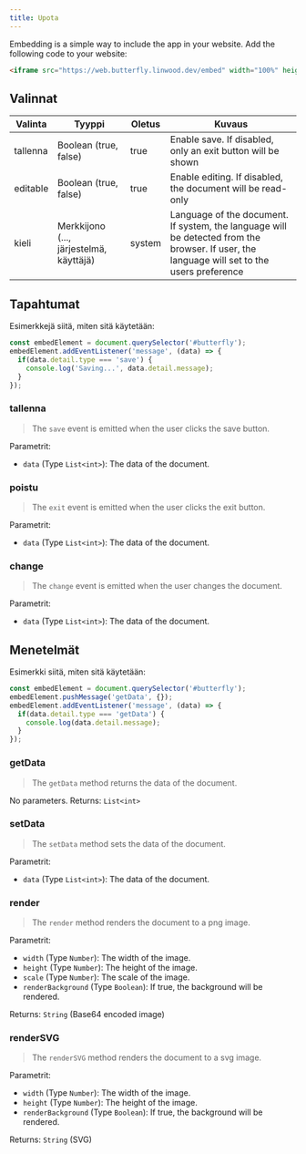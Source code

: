 ```yaml
---
title: Upota
---
```


Embedding is a simple way to include the app in your website.
Add the following code to your website:

```html
<iframe src="https://web.butterfly.linwood.dev/embed" width="100%" height="500px" allowtransparency="true"></iframe>
```

## Valinnat

| Valinta  | Tyyppi                                                                                                     | Oletus | Kuvaus                                                                                                                                                                      |
| -------- | ---------------------------------------------------------------------------------------------------------- | ------ | --------------------------------------------------------------------------------------------------------------------------------------------------------------------------- |
| tallenna | Boolean (true, false)                                                                   | true   | Enable save. If disabled, only an exit button will be shown                                                                                                 |
| editable | Boolean (true, false)                                                                   | true   | Enable editing. If disabled, the document will be read-only                                                                                                 |
| kieli    | Merkkijono (..., järjestelmä, käyttäjä) | system | Language of the document. If system, the language will be detected from the browser. If user, the language will set to the users preference |

## Tapahtumat

Esimerkkejä siitä, miten sitä käytetään:

```javascript
const embedElement = document.querySelector('#butterfly');
embedElement.addEventListener('message', (data) => {
  if(data.detail.type === 'save') {
    console.log('Saving...', data.detail.message);
  }
});
```

### tallenna

> The `save` event is emitted when the user clicks the save button.

Parametrit:

- `data` (Type `List<int>`): The data of the document.

### poistu

> The `exit` event is emitted when the user clicks the exit button.

Parametrit:

- `data` (Type `List<int>`): The data of the document.

### change

> The `change` event is emitted when the user changes the document.

Parametrit:

- `data` (Type `List<int>`): The data of the document.

## Menetelmät

Esimerkki siitä, miten sitä käytetään:

```javascript
const embedElement = document.querySelector('#butterfly');
embedElement.pushMessage('getData', {});
embedElement.addEventListener('message', (data) => {
  if(data.detail.type === 'getData') {
    console.log(data.detail.message);
  }
});
```

### getData

> The `getData` method returns the data of the document.

No parameters.
Returns: `List<int>`

### setData

> The `setData` method sets the data of the document.

Parametrit:

- `data` (Type `List<int>`): The data of the document.

### render

> The `render` method renders the document to a png image.

Parametrit:

- `width` (Type `Number`): The width of the image.
- `height` (Type `Number`): The height of the image.
- `scale` (Type `Number`): The scale of the image.
- `renderBackground` (Type `Boolean`): If true, the background will be rendered.

Returns: `String` (Base64 encoded image)

### renderSVG

> The `renderSVG` method renders the document to a svg image.

Parametrit:

- `width` (Type `Number`): The width of the image.
- `height` (Type `Number`): The height of the image.
- `renderBackground` (Type `Boolean`): If true, the background will be rendered.

Returns: `String` (SVG)
